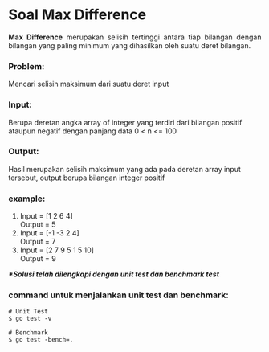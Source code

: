 # Soal Max Difference

<p align=justify><b>Max Difference</b> merupakan selisih tertinggi antara tiap bilangan dengan bilangan yang paling minimum yang dihasilkan oleh suatu deret bilangan.
</p>

### Problem:

Mencari selisih maksimum dari suatu deret input
<br>

### Input:

Berupa deretan angka array of integer yang terdiri dari bilangan positif ataupun negatif dengan panjang data 0 < n <= 100 
<br>

### Output:

Hasil merupakan selisih maksimum yang ada pada deretan array input tersebut, output berupa bilangan integer positif
<br>

### example:

1. Input = [1 2 6 4]<br>Output = 5
2. Input = [-1 -3 2 4]<br>Output = 7
3. Input = [2 7 9 5 1 5 10]<br>Output = 9

<i><b>*Solusi telah dilengkapi dengan unit test dan benchmark test</b></i>

### command untuk menjalankan unit test dan benchmark:

```
# Unit Test
$ go test -v

# Benchmark
$ go test -bench=.
```
